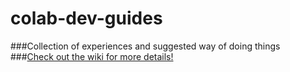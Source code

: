 # colab-dev-guides
###Collection of experiences and suggested way of doing things
###[Check out the wiki for more details!](https://github.com/colabla/colab-dev-guides/wiki)
